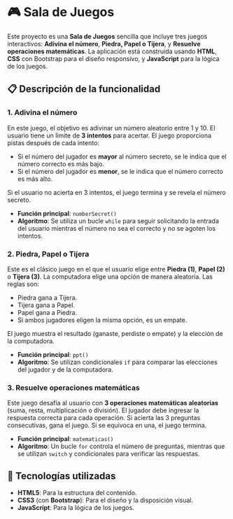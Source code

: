 # 🎮 Sala de Juegos

Este proyecto es una **Sala de Juegos** sencilla que incluye tres juegos interactivos: **Adivina el número**, **Piedra, Papel o Tijera**, y **Resuelve operaciones matemáticas**. La aplicación está construida usando **HTML**, **CSS** con Bootstrap para el diseño responsivo, y **JavaScript** para la lógica de los juegos.

## 📋 Descripción de la funcionalidad

### 1. **Adivina el número**
En este juego, el objetivo es adivinar un número aleatorio entre 1 y 10. El usuario tiene un límite de **3 intentos** para acertar. El juego proporciona pistas después de cada intento:
- Si el número del jugador es **mayor** al número secreto, se le indica que el número correcto es más bajo.
- Si el número del jugador es **menor**, se le indica que el número correcto es más alto.

Si el usuario no acierta en 3 intentos, el juego termina y se revela el número secreto.

- **Función principal**: `numberSecret()`
- **Algoritmo**: Se utiliza un bucle `while` para seguir solicitando la entrada del usuario mientras el número no sea el correcto y no se agoten los intentos.

### 2. **Piedra, Papel o Tijera**
Este es el clásico juego en el que el usuario elige entre **Piedra (1)**, **Papel (2)** o **Tijera (3)**. La computadora elige una opción de manera aleatoria. Las reglas son:
- Piedra gana a Tijera.
- Tijera gana a Papel.
- Papel gana a Piedra.
- Si ambos jugadores eligen la misma opción, es un empate.

El juego muestra el resultado (ganaste, perdiste o empate) y la elección de la computadora.

- **Función principal**: `ppt()`
- **Algoritmo**: Se utilizan condicionales `if` para comparar las elecciones del jugador y de la computadora.

### 3. **Resuelve operaciones matemáticas**
Este juego desafía al usuario con **3 operaciones matemáticas aleatorias** (suma, resta, multiplicación o división). El jugador debe ingresar la respuesta correcta para cada operación. Si acierta las 3 preguntas consecutivas, gana el juego. Si se equivoca en una, el juego termina.

- **Función principal**: `matematicas()`
- **Algoritmo**: Un bucle `for` controla el número de preguntas, mientras que se utilizan `switch` y condicionales para verificar las respuestas.

## 🚀 Tecnologías utilizadas

- **HTML5**: Para la estructura del contenido.
- **CSS3** (con **Bootstrap**): Para el diseño y la disposición visual.
- **JavaScript**: Para la lógica de los juegos.
 